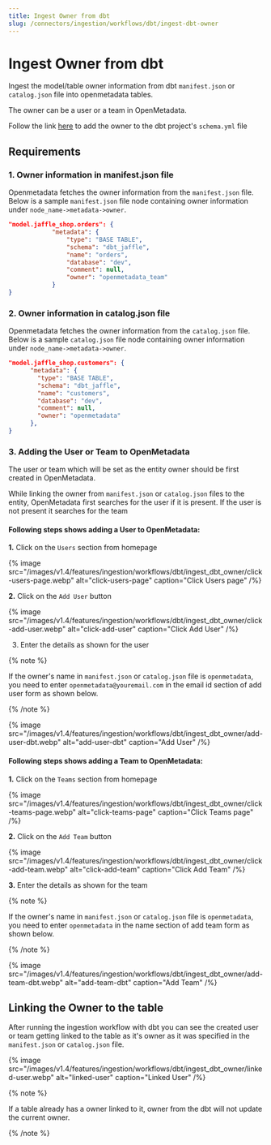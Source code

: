 ```yaml
---
title: Ingest Owner from dbt
slug: /connectors/ingestion/workflows/dbt/ingest-dbt-owner
---
```


# Ingest Owner from dbt

Ingest the model/table owner information from dbt `manifest.json` or `catalog.json` file into openmetadata tables.

The owner can be a user or a team in OpenMetadata.

Follow the link [here](https://docs.getdbt.com/reference/resource-configs/meta) to add the owner to the dbt project's `schema.yml` file

## Requirements

### 1. Owner information in manifest.json file
Openmetadata fetches the owner information from the `manifest.json` file. Below is a sample `manifest.json` file node containing owner information under `node_name->metadata->owner`.

```json
"model.jaffle_shop.orders": {
			"metadata": {
				"type": "BASE TABLE",
				"schema": "dbt_jaffle",
				"name": "orders",
				"database": "dev",
				"comment": null,
				"owner": "openmetadata_team"
			}
}
```

### 2. Owner information in catalog.json file
Openmetadata fetches the owner information from the `catalog.json` file. Below is a sample `catalog.json` file node containing owner information under `node_name->metadata->owner`.

```json
"model.jaffle_shop.customers": {
      "metadata": {
        "type": "BASE TABLE",
        "schema": "dbt_jaffle",
        "name": "customers",
        "database": "dev",
        "comment": null,
        "owner": "openmetadata"
      },
}
```

### 3. Adding the User or Team to OpenMetadata
The user or team which will be set as the entity owner should be first created in OpenMetadata.

While linking the owner from `manifest.json` or `catalog.json` files to the entity, OpenMetadata first searches for the user if it is present. If the user is not present it searches for the team 

#### Following steps shows adding a User to OpenMetadata:
**1.** Click on the `Users` section from homepage

{% image
  src="/images/v1.4/features/ingestion/workflows/dbt/ingest_dbt_owner/click-users-page.webp"
  alt="click-users-page"
  caption="Click Users page"
 /%}


**2.** Click on the `Add User` button

{% image
  src="/images/v1.4/features/ingestion/workflows/dbt/ingest_dbt_owner/click-add-user.webp"
  alt="click-add-user"
  caption="Click Add User"
 /%}


3. Enter the details as shown for the user

{% note %}

If the owner's name in `manifest.json` or `catalog.json` file is `openmetadata`, you need to enter `openmetadata@youremail.com` in the email id section of add user form as shown below.

{% /note %}

{% image
  src="/images/v1.4/features/ingestion/workflows/dbt/ingest_dbt_owner/add-user-dbt.webp"
  alt="add-user-dbt"
  caption="Add User"
 /%}


#### Following steps shows adding a Team to OpenMetadata:
**1.** Click on the `Teams` section from homepage

{% image
  src="/images/v1.4/features/ingestion/workflows/dbt/ingest_dbt_owner/click-teams-page.webp"
  alt="click-teams-page"
  caption="Click Teams page"
 /%}

**2.** Click on the `Add Team` button

{% image
  src="/images/v1.4/features/ingestion/workflows/dbt/ingest_dbt_owner/click-add-team.webp"
  alt="click-add-team"
  caption="Click Add Team"
 /%}


**3.** Enter the details as shown for the team

{% note %}

If the owner's name in `manifest.json` or `catalog.json` file is `openmetadata`, you need to enter `openmetadata` in the name section of add team form as shown below.

{% /note %}

{% image
  src="/images/v1.4/features/ingestion/workflows/dbt/ingest_dbt_owner/add-team-dbt.webp"
  alt="add-team-dbt"
  caption="Add Team"
 /%}


## Linking the Owner to the table

After running the ingestion workflow with dbt you can see the created user or team getting linked to the table as it's owner as it was specified in the `manifest.json` or `catalog.json` file.

{% image
  src="/images/v1.4/features/ingestion/workflows/dbt/ingest_dbt_owner/linked-user.webp"
  alt="linked-user"
  caption="Linked User"
 /%}



{% note %}

If a table already has a owner linked to it, owner from the dbt will not update the current owner.

{% /note %}
